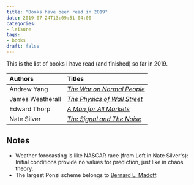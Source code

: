 ```yaml
---
title: "Books have been read in 2019"
date: 2019-07-24T13:09:51-04:00
categories:
- leisure
tags:
- books
draft: false
---
```


This is the list of books I have read (and finished) so far in 2019. 

<!--more-->

 Authors | Titles 
 :--- | :--- 
 Andrew Yang |*[The War on Normal People](https://www.amazon.com/War-Normal-People-Disappearing-Universal/dp/0316414247)*
 James Weatherall |*[The Physics of Wall Street](https://www.amazon.com/Physics-Wall-Street-Predicting-Unpredictable/dp/0544112431)* 
 Edward Thorp |*[A Man for All Markets](https://www.amazon.com/Man-All-Markets-Street-Dealer/dp/1400067960)*
Nate Silver | *[The Signal and The Noise](https://www.amazon.com/Signal-Noise-Many-Predictions-Fail-but-ebook/dp/B007V65R54)*

## Notes

- Weather forecasting is like NASCAR race (from Loft in Nate Silver's): Initial conditions provide no values for prediction, just like in chaos theory.  
- The largest Ponzi scheme belongs to [Bernard L. Madoff](https://en.wikipedia.org/wiki/Madoff_investment_scandal).
